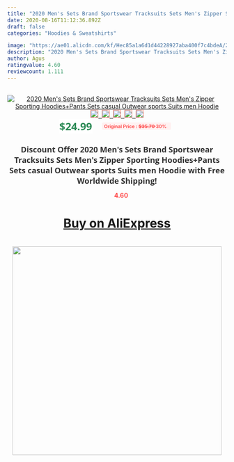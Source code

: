 ```yaml
---
title: "2020 Men's Sets Brand Sportswear Tracksuits Sets Men's Zipper Sporting Hoodies+Pants Sets casual Outwear sports Suits men Hoodie"
date: 2020-08-16T11:12:36.892Z
draft: false
categories: "Hoodies & Sweatshirts"

image: "https://ae01.alicdn.com/kf/Hec85a1a6d1d44228927aba400f7c4bdeA/2020-Men-s-Sets-Brand-Sportswear-Tracksuits-Sets-Men-s-Zipper-Sporting-Hoodies-Pants-Sets-casual.jpg"
description: "2020 Men's Sets Brand Sportswear Tracksuits Sets Men's Zipper Sporting Hoodies+Pants Sets casual Outwear sports Suits men Hoodie"
author: Agus
ratingvalue: 4.60
reviewcount: 1.111
---
```

<br>
<div style="text-align: center;">
<a href="https://s.click.aliexpress.com/e/_97735x" target="_blank" rel="nofollow noopener noreferrer"><img alt="2020 Men's Sets Brand Sportswear Tracksuits Sets Men's Zipper Sporting Hoodies+Pants Sets casual Outwear sports Suits men Hoodie" class="magnifier-image" src="https://ae01.alicdn.com/kf/Hec85a1a6d1d44228927aba400f7c4bdeA/2020-Men-s-Sets-Brand-Sportswear-Tracksuits-Sets-Men-s-Zipper-Sporting-Hoodies-Pants-Sets-casual.jpg_640x640.jpg">
<br>
<img style="border:1px solid salmon" src="https://ae01.alicdn.com/kf/Hec85a1a6d1d44228927aba400f7c4bdeA/2020-Men-s-Sets-Brand-Sportswear-Tracksuits-Sets-Men-s-Zipper-Sporting-Hoodies-Pants-Sets-casual.jpg_120x120.jpg">&nbsp;&nbsp;<img style="border:1px solid salmon" src="https://ae01.alicdn.com/kf/H45586de9b3c045ed9faae5b48c435eaeB/2020-Men-s-Sets-Brand-Sportswear-Tracksuits-Sets-Men-s-Zipper-Sporting-Hoodies-Pants-Sets-casual.jpg_120x120.jpg">&nbsp;&nbsp;<img style="border:1px solid salmon" src="https://ae01.alicdn.com/kf/Ha1477bf06a1b4bc7ab8ccf7240a32547C/2020-Men-s-Sets-Brand-Sportswear-Tracksuits-Sets-Men-s-Zipper-Sporting-Hoodies-Pants-Sets-casual.jpg_120x120.jpg">&nbsp;&nbsp;<img style="border:1px solid salmon" src="_120x120.jpg">&nbsp;&nbsp;<img style="border:1px solid salmon" src="https://ae01.alicdn.com/kf/H5622493e756f4d17820f80e14a078085V/2020-Men-s-Sets-Brand-Sportswear-Tracksuits-Sets-Men-s-Zipper-Sporting-Hoodies-Pants-Sets-casual.jpg_120x120.jpg"></a></div><br0>
<div style="text-align: center;"><span style="background-color: white; border: 0px; box-sizing: border-box; color: seagreen; display: inline-block; font-family: &quot;open sans&quot; , &quot;arial&quot; , &quot;helvetica&quot; , sans-serif , &quot;heiti&quot;; font-size: 24px; font-stretch: inherit; font-weight: 700; line-height: inherit; margin: 0px 10px 0px 0px; padding: 0px; vertical-align: middle;">$24.99 </span>
<span style="background: rgb(255 , 241 , 241); border-radius: 3px; border: 0px; box-sizing: border-box; color: #ff4747; display: inline-block; font-family: inherit; font-size: 12px; font-stretch: inherit; font-style: inherit; font-variant: inherit; font-weight: 600; line-height: inherit; margin: 0px; padding: 2px 5px; transform: scale(0.9); vertical-align: middle;">Original Price : <b style="text-decoration: line-through;">$35.70 </b> 30%&nbsp;&nbsp;</span></div>
<h1 style="color: #333333; display: inline-block; font-family: &quot;open sans&quot; , &quot;arial&quot; , &quot;helvetica&quot; , sans-serif , &quot;heiti&quot;; font-size: 18px; font-stretch: inherit; font-weight: 700; text-align: center;">Discount Offer 2020 Men's Sets Brand Sportswear Tracksuits Sets Men's Zipper Sporting Hoodies+Pants Sets casual Outwear sports Suits men Hoodie with Free Worldwide Shipping!</h1>
<div style="color: #ff4747; text-align: center;">
<img src="https://4.bp.blogspot.com/-M0ZcTcb-5uY/XleCXlxnR4I/AAAAAAAAAEc/OrjgMkXV1oMQFaCRZj5HQwOCBcu3w1FegCPcBGAYYCw/s1600/star.png" style="height: 15px;">&nbsp;<b>4.60</b></div>
<div class="button_cont" align="center"><a class="buynow_a" href="https://s.click.aliexpress.com/e/_97735x" target="_blank" rel="nofollow noopener noreferrer"><H1>Buy on AliExpress</H1></a></div><br>
<div class="separator" style="clear: both; text-align: center;">
<img src="https://lh3.googleusercontent.com/-pTy5HemUv9M/XlePHvY0dAI/AAAAAAAAAE4/0nX5iRUoIWY8eMW9Dpxeirr157OZliDIgCLcBGAsYHQ/s1600/badge.gif" width="480">
</div>
